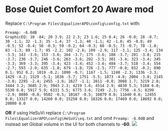# Bose Quiet Comfort 20 Aware mod
Replace `C:\Program Files\EqualizerAPO\config\config.txt` with:
```
Preamp: -6.0dB
GraphicEQ: 10 -84; 20 3.9; 22 2.3; 23 1.6; 25 0.4; 26 -0.0; 28 -0.7; 30 -1.1; 32 -1.3; 35 -1.4; 37 -1.3; 40 -1.1; 42 -1.0; 45 -0.8; 49 -0.5; 52 -0.4; 56 -0.3; 59 -0.2; 64 -0.3; 68 -0.5; 73 -0.7; 78 -1.0; 83 -1.3; 89 -1.7; 95 -2.2; 102 -2.6; 109 -2.9; 117 -3.1; 125 -3.4; 134 -3.5; 143 -3.6; 153 -3.6; 164 -3.7; 175 -3.6; 188 -3.7; 201 -3.8; 215 -3.7; 230 -3.7; 246 -3.6; 263 -3.6; 282 -3.5; 301 -3.4; 323 -3.4; 345 -3.3; 369 -3.3; 395 -3.4; 423 -3.4; 452 -3.6; 484 -3.7; 518 -3.4; 554 -2.7; 593 -2.0; 635 -1.8; 679 -1.8; 726 -1.5; 777 -0.8; 832 -0.2; 890 0.1; 952 0.2; 1019 -0.2; 1090 -0.7; 1167 -1.5; 1248 -2.3; 1336 -3.3; 1429 -4.2; 1529 -5.1; 1636 -5.7; 1751 -5.5; 1873 -4.8; 2004 -3.8; 2145 -3.0; 2295 -2.4; 2455 -1.6; 2627 -1.1; 2811 -0.0; 3008 1.7; 3219 2.8; 3444 3.2; 3685 2.9; 3943 2.3; 4219 1.6; 4514 2.9; 4830 5.3; 5168 6.0; 5530 6.0; 5917 5.9; 6331 5.5; 6775 3.6; 7249 -2.3; 7756 -4.5; 8299 -2.9; 8880 -0.8; 9502 -0.5; 10167 -0.5; 10879 0.0; 11640 0.0; 12455 0.0; 13327 0.0; 14260 0.0; 15258 0.0; 16326 0.0; 17469 0.0; 18692 0.0; 20000 0.0
```
**OR** if using HeSuVi replace `C:\Program Files\EqualizerAPO\config\HeSuVi\eq.txt` and omit `Preamp: -6.0dB` and instead set Global volume in the UI for both channels to **-60**.
![](https://raw.githubusercontent.com/jaakkopasanen/AutoEq/master/results/Innerfidelity%202017/innerfidelity/onear/Bose%20Quiet%20Comfort%2020%20Aware%20mod/Bose%20Quiet%20Comfort%2020%20Aware%20mod.png)